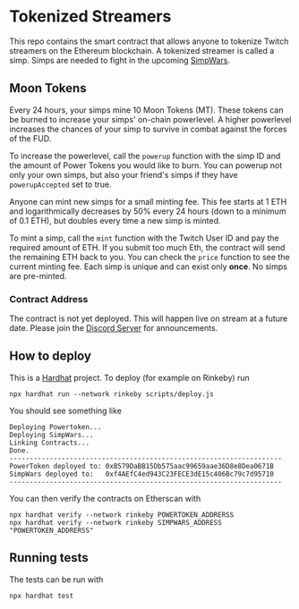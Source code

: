 # Tokenized Streamers

This repo contains the smart contract that allows anyone to tokenize Twitch streamers on the Ethereum blockchain. A tokenized streamer is called a simp. Simps are needed to fight in the upcoming [SimpWars](https://github.com/buhrmi/simpwars).

## Moon Tokens

Every 24 hours, your simps mine 10 Moon Tokens (MT). These tokens can be burned to increase your simps' on-chain powerlevel. A higher powerlevel increases the chances of your simp to survive in combat against the forces of the FUD.

To increase the powerlevel, call the `powerup` function with the simp ID and the amount of Power Tokens you would like to burn. You can powerup not only your own simps, but also your friend's simps if they have `powerupAccepted` set to true.

Anyone can mint new simps for a small minting fee. This fee starts at 1 ETH and logarithmically decreases by 50% every 24 hours (down to a minimum of 0.1 ETH), but doubles every time a new simp is minted.

To mint a simp, call the `mint` function with the Twitch User ID and pay the required amount of ETH. If you submit too much Eth, the contract will send the remaining ETH back to you. You can check the `price` function to see the current minting fee. Each simp is unique and can exist only **once**. No simps are pre-minted. 

### Contract Address

The contract is not yet deployed. This will happen live on stream at a future date. Please join the [Discord Server](https://discord.gg/VH2haTs) for announcements.

## How to deploy

This is a [Hardhat](https://hardhat.org) project. To deploy (for example on Rinkeby) run 

```
npx hardhat run --network rinkeby scripts/deploy.js
```

You should see something like

```
Deploying Powertoken...
Deploying SimpWars...
Linking Contracts...
Done.
--------------------------------------------------------------------
PowerToken deployed to: 0xB579DaBB15Db575aac99659aae36D8e8Dea0671B
SimpWars deployed to:   0xf4AEfC4ed943C23FECE3dE15c406Bc79c7d95710
--------------------------------------------------------------------
```

You can then verify the contracts on Etherscan with

```
npx hardhat verify --network rinkeby POWERTOKEN_ADDRERSS
npx hardhat verify --network rinkeby SIMPWARS_ADDRESS "POWERTOKEN_ADDRERSS"
```

## Running tests

The tests can be run with 

```
npx hardhat test
```
